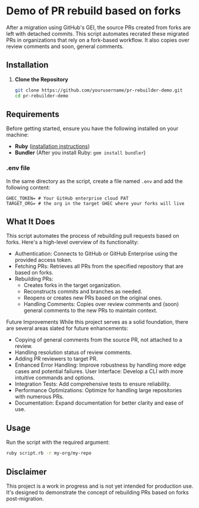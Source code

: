 # Demo of PR rebuild based on forks

After a migration using GitHub's GEI, the source PRs created from forks are left with detached commits. This script automates recrated these migrated PRs in organizations that rely on a fork-based workflow. It also copies over review comments and soon, general comments.

## Installation

1. **Clone the Repository**
   ```bash
   git clone https://github.com/yourusername/pr-rebuilder-demo.git
   cd pr-rebuilder-demo

## Requirements

Before getting started, ensure you have the following installed on your machine:

- **Ruby** ([installation instructions](https://www.ruby-lang.org/en/documentation/installation/))
- **Bundler** (After you install Ruby: `gem install bundler`)

### .env file

In the same directory as the script, create a file named `.env` and add the following content:

```
GHEC_TOKEN= # Your GitHub enterprise cloud PAT
TARGET_ORG= # the org in the target GHEC where your forks will live
```

## What It Does
This script automates the process of rebuilding pull requests based on forks. Here's a high-level overview of its functionality:

- Authentication: Connects to GitHub or GitHub Enterprise using the provided access token.
- Fetching PRs: Retrieves all PRs from the specified repository that are based on forks.
- Rebuilding PRs:
  - Creates forks in the target organization.
  - Reconstructs commits and branches as needed.
  - Reopens or creates new PRs based on the original ones.
  - Handling Comments: Copies over review comments and (soon) general comments to the new PRs to maintain context.

Future Improvements
While this project serves as a solid foundation, there are several areas slated for future enhancements:

- Copying of general comments from the source PR, not attached to a review. 
- Handling resolution status of review comments.
- Adding PR reviewers to target PR.
- Enhanced Error Handling: Improve robustness by handling more edge cases and potential failures.
User Interface: Develop a CLI with more intuitive commands and options.
- Integration Tests: Add comprehensive tests to ensure reliability.
- Performance Optimizations: Optimize for handling large repositories with numerous PRs.
- Documentation: Expand documentation for better clarity and ease of use.

## Usage
Run the script with the required argument: 

```bash
ruby script.rb -r my-org/my-repo
```


## Disclaimer
This project is a work in progress and is not yet intended for production use. It's designed to demonstrate the concept of rebuilding PRs based on forks post-migration.